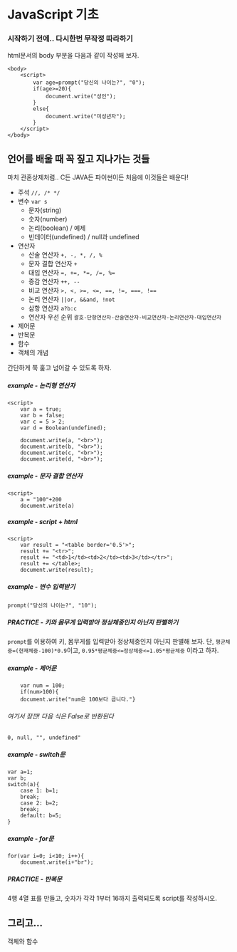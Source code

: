 # JavaScript 기초

### 시작하기 전에.. 다시한번 무작정 따라하기
html문서의 body 부분을 다음과 같이 작성해 보자.
```
<body>
    <script>
        var age=prompt("당신의 나이는?", "0");
        if(age>=20){
            document.write("성인");
        }
        else{
            document.write("미성년자");
        }
    </script>
</body>
```
## 언어를 배울 때 꼭 짚고 지나가는 것들
마치 관혼상제처럼.. C든 JAVA든 파이썬이든 처음에 이것들은 배운다!
+ 주석 `//, /* */`
+ 변수 `var s`
    - 문자(string)
    - 숫자(number)
    - 논리(boolean) / 예제
    - 빈데이터(undefined) / null과 undefined
+ 연산자
    - 산술 연산자 `+, -, *, /, %`
    - 문자 결합 연산자 `+`
    - 대입 연산자 `=, +=, *=, /=, %=`
    - 증감 연산자 `++, --`
    - 비교 연산자 `>, <, >=, <=, ==, !=, ===, !==`
    - 논리 연산자 `||or, &&and, !not`
    - 삼항 연산자 `a?b:c`
    - 연산자 우선 순위 `괄호-단항연산자-산술연산자-비교연산자-논리연산자-대입연산자`
+ 제어문
+ 반복문
+ 함수
+ 객체의 개념

간단하게 쭉 훑고 넘어갈 수 있도록 하자.

##### example - 논리형 연산자
```
<script>
    var a = true;
    var b = false;
    var c = 5 > 2;
    var d = Boolean(undefined);

    document.write(a, "<br>");
    document.write(b, "<br>");
    document.write(c, "<br>");
    document.write(d, "<br>");
```
##### example - 문자 결합 연산자
```
<script>
    a = "100"+200
    document.write(a)
```

##### example - script + html
```
<script>
    var result = "<table border='0.5'>";
    result += "<tr>";
    result += "<td>1</td><td>2</td><td>3</td></tr>";
    result += </table>;
    document.write(result);
```
##### example - 변수 입력받기
```
prompt("당신의 나이는?", "10");
```

##### PRACTICE - 키와 몸무게 입력받아 정상체중인지 아닌지 판별하기
`prompt`를 이용하여 키, 몸무게를 입력받아 정상체중인지 아닌지 판별해 보자. 단, `평균체중=(현재체중-100)*0.9`이고, `0.95*평균체중<=정상체중<=1.05*평균체중` 이라고 하자.

##### example - 제어문
```
    var num = 100;
    if(num>100){
    document.write("num은 100보다 큽니다."}
```

###### 여기서 잠깐! 다음 식은 False로 반환된다
`0, null, "", undefined"`

##### example - switch문
```
var a=1;
var b;
switch(a){
    case 1: b=1;
    break;
    case 2: b=2;
    break;
    default: b=5;
}
```

##### example - for문
```
for(var i=0; i<10; i++){
    document.write(i+"br");
```

##### PRACTICE - 반복문
4행 4열 표를 만들고, 숫자가 각각 1부터 16까지 출력되도록 script를 작성하시오.

## 그리고...
객체와 함수